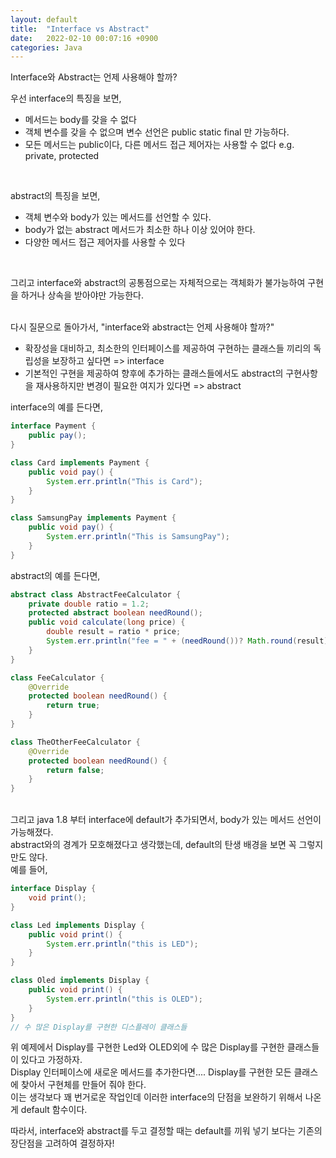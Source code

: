 ```yaml
---
layout: default
title:  "Interface vs Abstract"
date:   2022-02-10 00:07:16 +0900
categories: Java
---
```

Interface와 Abstract는 언제 사용해야 할까?<br>

우선 interface의 특징을 보면,
- 메서드는 body를 갖을 수 없다<br>
- 객체 변수를 갖을 수 없으며 변수 선언은 public static final 만 가능하다.
- 모든 메서드는 public이다, 다른 메서드 접근 제어자는 사용할 수 없다 e.g. private, protected
<br>

abstract의 특징을 보면,
- 객체 변수와 body가 있는 메서드를 선언할 수 있다.<br>
- body가 없는 abstract 메서드가 최소한 하나 이상 있어야 한다.
- 다양한 메서드 접근 제어자를 사용할 수 있다<br>
<br>

그리고 interface와 abstract의 공통점으로는 자체적으로는 객체화가 불가능하여 구현을 하거나 상속을 받아야만 가능한다. 
<br><br>

다시 질문으로 돌아가서, "interface와 abstract는 언제 사용해야 할까?"<br>
- 확장성을 대비하고, 최소한의 인터페이스를 제공하여 구현하는 클래스들 끼리의 독립성을 보장하고 싶다면 => interface<br>
- 기본적인 구현을 제공하여 향후에 추가하는 클래스들에서도 abstract의 구현사항을 재사용하지만 변경이 필요한 여지가 있다면 => abstract

interface의 예를 든다면,
```java
interface Payment {
    public pay();
}

class Card implements Payment {
    public void pay() { 
        System.err.println("This is Card"); 
    }
}

class SamsungPay implements Payment {
    public void pay() { 
        System.err.println("This is SamsungPay"); 
    }
}
```
abstract의 예를 든다면,
```java
abstract class AbstractFeeCalculator {
    private double ratio = 1.2;
    protected abstract boolean needRound();
    public void calculate(long price) {
        double result = ratio * price;
        System.err.println("fee = " + (needRound())? Math.round(result) : result);
    }
}

class FeeCalculator {
    @Override
    protected boolean needRound() {
        return true;        
    }
}

class TheOtherFeeCalculator {
    @Override
    protected boolean needRound() {
        return false;
    }
}
```
<br>
그리고 java 1.8 부터 interface에 default가 추가되면서, body가 있는 메서드 선언이 가능해졌다.<br>
abstract와의 경계가 모호해졌다고 생각했는데, default의 탄생 배경을 보면 꼭 그렇지만도 않다.<br>
예를 들어,

```java
interface Display {
    void print();
}

class Led implements Display {
    public void print() {
        System.err.println("this is LED");
    }
}

class Oled implements Display {
    public void print() {
        System.err.println("this is OLED");
    }
}
// 수 많은 Display를 구현한 디스플레이 클래스들
```
위 예제에서 Display를 구현한 Led와 OLED외에 수 많은 Display를 구현한 클래스들이 있다고 가정하자.<br>
Display 인터페이스에 새로운 메서드를 추가한다면.... Display를 구현한 모든 클래스에 찾아서 구현체를 만들어 줘야 한다.<br>
이는 생각보다 꽤 번거로운 작업인데 이러한 interface의 단점을 보완하기 위해서 나온게 default 함수이다.

따라서, interface와 abstract를 두고 결정할 때는 default를 끼워 넣기 보다는
기존의 장단점을 고려하여 결정하자!



[https://stackoverflow.com/a/26328555]: https://stackoverflow.com/a/26328555
